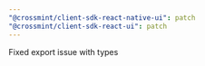 ```yaml
---
"@crossmint/client-sdk-react-native-ui": patch
"@crossmint/client-sdk-react-ui": patch
---
```


Fixed export issue with types
